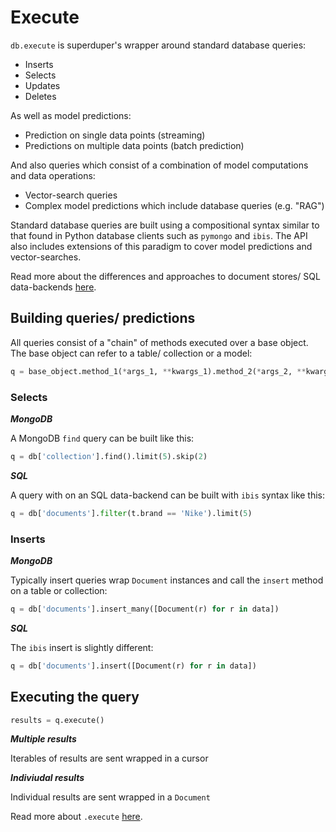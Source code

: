 # Execute

`db.execute` is superduper's wrapper around standard database queries:

- Inserts
- Selects
- Updates
- Deletes

As well as model predictions:

- Prediction on single data points (streaming)
- Predictions on multiple data points (batch prediction)

And also queries which consist of a combination of model computations and data operations:

- Vector-search queries
- Complex model predictions which include database queries (e.g. "RAG")

Standard database queries are built using a compositional syntax similar to that found in Python database clients 
such as `pymongo` and `ibis`. The API also includes extensions of this paradigm to cover model predictions
and vector-searches.

Read more about the differences and approaches to document stores/ SQL data-backends [here](docs/data_integrations).

## Building queries/ predictions

All queries consist of a "chain" of methods executed over a base object. The base object 
can refer to a table/ collection or a model:

```python
q = base_object.method_1(*args_1, **kwargs_1).method_2(*args_2, **kwargs_2)....
```

### Selects

***MongoDB***

A MongoDB `find` query can be built like this:

```python
q = db['collection'].find().limit(5).skip(2)
```

***SQL***

A query with on an SQL data-backend can be built with `ibis` syntax like this:

```python
q = db['documents'].filter(t.brand == 'Nike').limit(5)
```

### Inserts

***MongoDB***

Typically insert queries wrap `Document` instances and call the `insert` method on a table or collection:

```python
q = db['documents'].insert_many([Document(r) for r in data])
```

***SQL***

The `ibis` insert is slightly different:

```python
q = db['documents'].insert([Document(r) for r in data])
```

## Executing the query


```python
results = q.execute()
```

***Multiple results***

Iterables of results are sent wrapped in a cursor

***Indiviudal results***

Individual results are sent wrapped in a `Document`

Read more about `.execute` [here](../execute_api/overview).